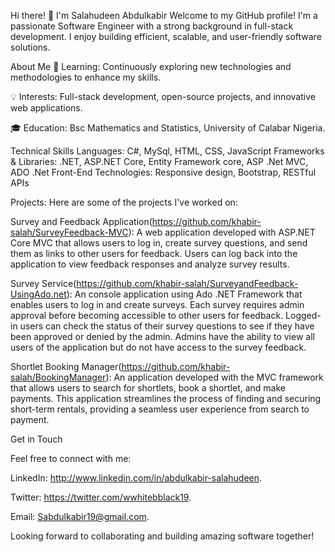 Hi there! 👋 I'm Salahudeen Abdulkabir
Welcome to my GitHub profile! I'm a passionate Software Engineer with a strong background in full-stack development. I enjoy building efficient, scalable, and user-friendly software solutions.

About Me
🌱 Learning: Continuously exploring new technologies and methodologies to enhance my skills.

💡 Interests: Full-stack development, open-source projects, and innovative web applications.

🎓 Education: Bsc Mathematics and Statistics, University of Calabar Nigeria.

Technical Skills
Languages: C#, MySql, HTML, CSS, JavaScript
Frameworks & Libraries: .NET, ASP.NET Core, Entity Framework core, ASP .Net MVC, ADO .Net
Front-End Technologies: Responsive design, Bootstrap, RESTful APIs

Projects:
Here are some of the projects I've worked on:

Survey and Feedback Application(https://github.com/khabir-salah/SurveyFeedback-MVC):  A web application developed with ASP.NET Core MVC that allows users to log in, create survey questions, and send them as links to other users for feedback. Users can log back into the application to view feedback responses and analyze survey results.

Survey Service(https://github.com/khabir-salah/SurveyandFeedback-UsingAdo.net): An console application using Ado .NET Framework that enables users to log in and create surveys. Each survey requires admin approval before becoming accessible to other users for feedback. Logged-in users can check the status of their survey questions to see if they have been approved or denied by the admin. Admins have the ability to view all users of the application but do not have access to the survey feedback.

Shortlet Booking Manager(https://github.com/khabir-salah/BookingManager):  An application developed with the MVC framework that allows users to search for shortlets, book a shortlet, and make payments. This application streamlines the process of finding and securing short-term rentals, providing a seamless user experience from search to payment.

Get in Touch

Feel free to connect with me:

LinkedIn: http://www.linkedin.com/in/abdulkabir-salahudeen.

Twitter: https://twitter.com/wwhitebblack19.

Email: Sabdulkabir19@gmail.com.

Looking forward to collaborating and building amazing software together!

<!--
**khabir-salah/khabir-salah** is a ✨ _special_ ✨ repository because its `README.md` (this file) appears on your GitHub profile.

Here are some ideas to get you started:

- 🔭 I’m currently working on ...
- 🌱 I’m currently learning ...
- 👯 I’m looking to collaborate on ...
- 🤔 I’m looking for help with ...
- 💬 Ask me about ...
- 📫 How to reach me: ...
- 😄 Pronouns: ...
- ⚡ Fun fact: ...
-->
